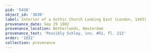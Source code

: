 ```yaml
---
pid: '5438'
object_id: '3830'
label: Interior of a Gothic Church Looking East (London, 1443)
provenance_date: Sep 29 1802
provenance_location: Netherlands, Amsterdam
provenance_text: 'Possibly Schley, inv. #51, fl. 212'
order: '1832'
collection: provenance
---
```

